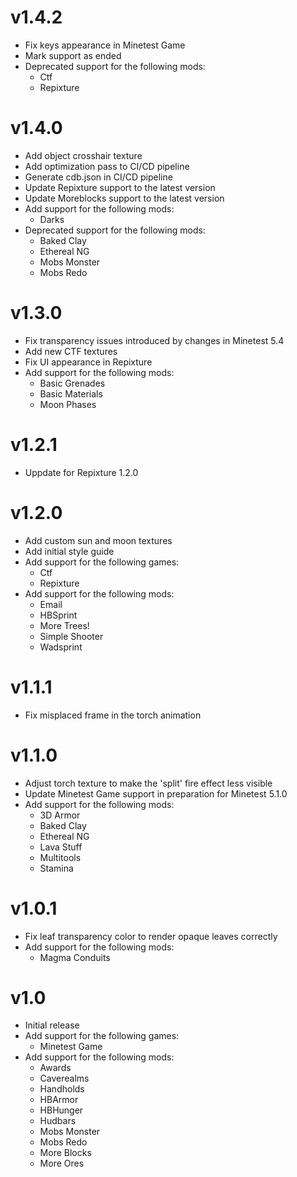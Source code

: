 # v1.4.2
- Fix keys appearance in Minetest Game
- Mark support as ended
- Deprecated support for the following mods:
    - Ctf
    - Repixture

# v1.4.0
- Add object crosshair texture
- Add optimization pass to CI/CD pipeline
- Generate cdb.json in CI/CD pipeline
- Update Repixture support to the latest version
- Update Moreblocks support to the latest version
- Add support for the following mods:
    - Darks
- Deprecated support for the following mods:
    - Baked Clay
    - Ethereal NG
    - Mobs Monster
    - Mobs Redo

# v1.3.0
- Fix transparency issues introduced by changes in Minetest 5.4
- Add new CTF textures
- Fix UI appearance in Repixture
- Add support for the following mods:
    - Basic Grenades
    - Basic Materials
    - Moon Phases

# v1.2.1
- Uppdate for Repixture 1.2.0

# v1.2.0
- Add custom sun and moon textures
- Add initial style guide
- Add support for the following games:
  - Ctf
  - Repixture
- Add support for the following mods:
  - Email
  - HBSprint
  - More Trees!
  - Simple Shooter
  - Wadsprint

# v1.1.1
- Fix misplaced frame in the torch animation

# v1.1.0
- Adjust torch texture to make the 'split' fire effect less visible
- Update Minetest Game support in preparation for Minetest 5.1.0
- Add support for the following mods:
  - 3D Armor
  - Baked Clay
  - Ethereal NG
  - Lava Stuff
  - Multitools
  - Stamina

# v1.0.1
- Fix leaf transparency color to render opaque leaves correctly
- Add support for the following mods:
  - Magma Conduits

# v1.0
- Initial release
- Add support for the following games:
  - Minetest Game
- Add support for the following mods:
  - Awards
  - Caverealms
  - Handholds
  - HBArmor
  - HBHunger
  - Hudbars
  - Mobs Monster
  - Mobs Redo
  - More Blocks
  - More Ores
